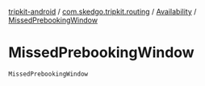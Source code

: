 [tripkit-android](../../index.md) / [com.skedgo.tripkit.routing](../index.md) / [Availability](index.md) / [MissedPrebookingWindow](./-missed-prebooking-window.md)

# MissedPrebookingWindow

`MissedPrebookingWindow`